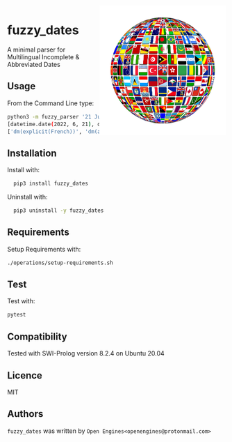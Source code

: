 <img src=".github/flags-jakearchibald.github.io-scour.svg?raw=true" width="50%" align="right" style="border:20px solid white">

fuzzy_dates
============

A minimal parser for Multilingual Incomplete & Abbreviated Dates 

Usage
-----
From the Command Line type:

```bash
python3 -m fuzzy_parser '21 Juin - 9 Juil.'
[datetime.date(2022, 6, 21), datetime.date(2022, 7, 9)]
['dm(explicit(French))', 'dm(abbreviated(French))']
```

Installation
------------
Install with:

```bash
  pip3 install fuzzy_dates
```

Uninstall with:

```bash
  pip3 uninstall -y fuzzy_dates
```

Requirements
------------

Setup Requirements with:
```bash
./operations/setup-requirements.sh
```

Test
-------------
Test with:

```bash
pytest
```

Compatibility
-------------

Tested with SWI-Prolog version 8.2.4 on Ubuntu 20.04

Licence
-------

MIT

Authors
-------

`fuzzy_dates` was written by `Open Engines<openengines@protonmail.com>`
